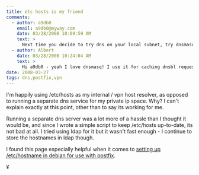 ```yaml
---
title: etc hosts is my friend
comments:
  - author: a9db0
    email: a9db0@myway.com
    date: 03/28/2008 10:09:59 AM
    text: >
      Next time you decide to try dns on your local subnet, try dnsmasq.  Works very well, is well supported and documented, and is in the Debian repository.  I use it on several networks - far easier to cope with than bind.
  - author: Albert
    date: 03/28/2008 10:24:04 AM
    text: >
      Hi a9db0 - yeah I love dnsmasq! I use it for caching dnsbl requests for several mail servers. Good stuff.
date: 2008-03-27
tags: dns,postfix,vpn
---
```

I'm happily using /etc/hosts as my internal / vpn host resolver, as opposed to running a separate dns service for my private ip space. Why? I can't explain exactly at this point, other than to say its working for me.

Running a separate dns server was a lot more of a hassle than I thought it would be, and since I wrote a simple script to keep /etc/hosts up-to-date, its not bad at all. I tried using ldap for it but it wasn't fast enough - I continue to store the hostnames in ldap though.

I found this page especially helpful when it comes to <a href="http://lists.debian.org/debian-user/2003/05/msg00579.html" rel="nofollow">setting up /etc/hostname in debian for use with postfix</a>.

¥

